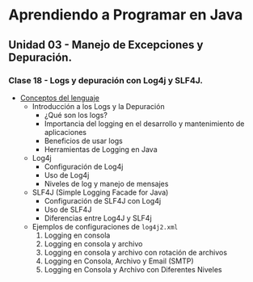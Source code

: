 # Aprendiendo a Programar en Java
## Unidad 03 - Manejo de Excepciones y Depuración.
### Clase 18 - Logs y depuración con Log4j y SLF4J.
- [Conceptos del lenguaje](conceptos_lenguaje.ipynb)
  - Introducción a los Logs y la Depuración
    - ¿Qué son los logs?
    - Importancia del logging en el desarrollo y mantenimiento de aplicaciones
    - Beneficios de usar logs
    - Herramientas de Logging en Java
  - Log4j
    - Configuración de Log4j
    - Uso de Log4j
    - Niveles de log y manejo de mensajes
  - SLF4J (Simple Logging Facade for Java)
    - Configuración de SLF4J con Log4j
    - Uso de SLF4J
    - Diferencias entre Log4J y SLF4j
  - Ejemplos de configuraciones de `log4j2.xml`
    1. Logging en consola
    1. Logging en consola y archivo
    1. Logging en consola y archivo con rotación de archivos
    1. Logging en Consola, Archivo y Email (SMTP)
    1. Logging en Consola y Archivo con Diferentes Niveles

